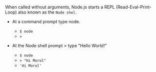 When called without arguments, Node.js starts a REPL (Read-Eval-Print-Loop) also known as the `Node shel`.

- At a command prompt type node.
  - `$ node`
  - `>`

- At the Node shell prompt > type "Hello World!"
  - `$ node`
  - `> "Hi Morol"`
  - `'Hi Morol'`
